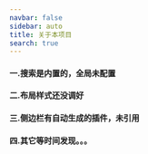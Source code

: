 ```yaml
---
navbar: false
sidebar: auto
title: 关于本项目
search: true
---
```



#### 一.搜索是内置的，全局未配置

#### 二.布局样式还没调好

#### 三.侧边栏有自动生成的插件，未引用

#### 四.其它等时间发现。。。
